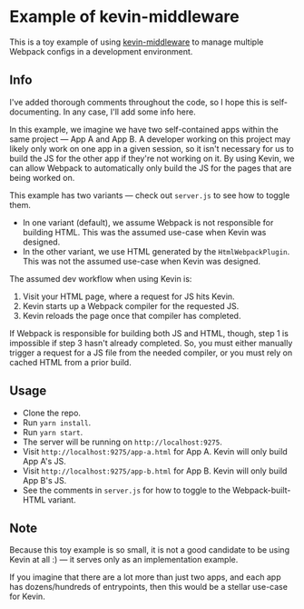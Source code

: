 # Example of kevin-middleware
This is a toy example of using [kevin-middleware](https://github.com/etsy/kevin-middleware) to manage multiple Webpack configs in a development environment.

## Info
I've added thorough comments throughout the code, so I hope this is self-documenting. In any case, I'll add some info here.

In this example, we imagine we have two self-contained apps within the same project — App A and App B. A developer working on this project may likely only work on one app in a given session, so it isn't necessary for us to build the JS for the other app if they're not working on it. By using Kevin, we can allow Webpack to automatically only build the JS for the pages that are being worked on.

This example has two variants — check out `server.js` to see how to toggle them.
- In one variant (default), we assume Webpack is not responsible for building HTML. This was the assumed use-case when Kevin was designed.
- In the other variant, we use HTML generated by the `HtmlWebpackPlugin`. This was not the assumed use-case when Kevin was designed.

The assumed dev workflow when using Kevin is:
1. Visit your HTML page, where a request for JS hits Kevin.
2. Kevin starts up a Webpack compiler for the requested JS.
3. Kevin reloads the page once that compiler has completed.

If Webpack is responsible for building both JS and HTML, though, step 1 is impossible if step 3 hasn't already completed. So, you must either manually trigger a request for a JS file from the needed compiler, or you must rely on cached HTML from a prior build.

## Usage
- Clone the repo.
- Run `yarn install`.
- Run `yarn start`.
- The server will be running on `http://localhost:9275`.
- Visit `http://localhost:9275/app-a.html` for App A. Kevin will only build App A's JS.
- Visit `http://localhost:9275/app-b.html` for App B. Kevin will only build App B's JS.
- See the comments in `server.js` for how to toggle to the Webpack-built-HTML variant.

## Note
Because this toy example is so small, it is not a good candidate to be using Kevin at all :) — it serves only as an implementation example.

If you imagine that there are a lot more than just two apps, and each app has dozens/hundreds of entrypoints, then this would be a stellar use-case for Kevin.